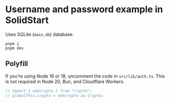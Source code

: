 # Username and password example in SolidStart

Uses SQLite (`main.db`) database.

```
pnpm i
pnpm dev
```

## Polyfill

If you're using Node 16 or 18, uncomment the code in `src/lib/auth.ts`. This is not required in Node 20, Bun, and Cloudflare Workers.

```ts
// import { webcrypto } from "crypto";
// globalThis.crypto = webcrypto as Crypto;
```
